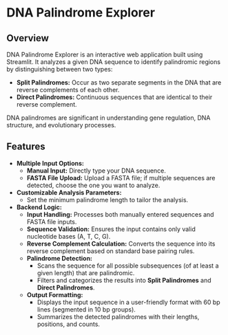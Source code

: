 # DNA Palindrome Explorer

## Overview
DNA Palindrome Explorer is an interactive web application built using Streamlit. It analyzes a given DNA sequence to identify palindromic regions by distinguishing between two types:

- **Split Palindromes:** Occur as two separate segments in the DNA that are reverse complements of each other.
- **Direct Palindromes:** Continuous sequences that are identical to their reverse complement.

DNA palindromes are significant in understanding gene regulation, DNA structure, and evolutionary processes.

## Features
- **Multiple Input Options:**  
  - **Manual Input:** Directly type your DNA sequence.
  - **FASTA File Upload:** Upload a FASTA file; if multiple sequences are detected, choose the one you want to analyze.
- **Customizable Analysis Parameters:**  
  - Set the minimum palindrome length to tailor the analysis.
- **Backend Logic:**
  - **Input Handling:** Processes both manually entered sequences and FASTA file inputs.
  - **Sequence Validation:** Ensures the input contains only valid nucleotide bases (A, T, C, G).
  - **Reverse Complement Calculation:** Converts the sequence into its reverse complement based on standard base pairing rules.
  - **Palindrome Detection:**
    - Scans the sequence for all possible subsequences (of at least a given length) that are palindromic.
    - Filters and categorizes the results into **Split Palindromes** and **Direct Palindromes**.
  - **Output Formatting:**  
    - Displays the input sequence in a user-friendly format with 60 bp lines (segmented in 10 bp groups).
    - Summarizes the detected palindromes with their lengths, positions, and counts.
